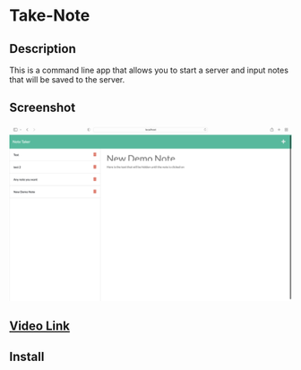 # Take-Note

## Description
This is a command line app that allows you to start a server and input notes that will be saved to the server.

## Screenshot
![Screenshot of page](./public/images/Screenshot.png)


## [Video Link](https://drive.google.com/file/d/1ci16OMsR86jvkL8WhDEMlz3HVhdECgPm/view?usp=sharing)

## Install
